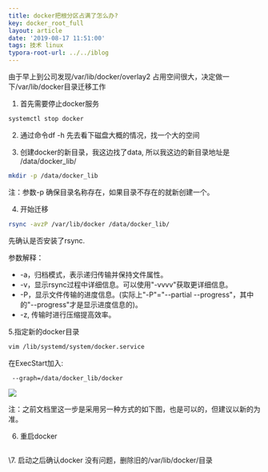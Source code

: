 ```yaml
---
title: docker把根分区占满了怎么办?
key: docker_root_full
layout: article
date: '2019-08-17 11:51:00'
tags: 技术 linux
typora-root-url: ../../iblog
---
```


由于早上到公司发现/var/lib/docker/overlay2 占用空间很大，决定做一下/var/lib/docker目录迁移工作

1. 首先需要停止docker服务

```bash
systemctl stop docker
```

2. 通过命令df -h 先去看下磁盘大概的情况，找一个大的空间

3. 创建docker的新目录，我这边找了data, 所以我这边的新目录地址是 /data/docker_lib/

```bash
mkdir -p /data/docker_lib
```

注：参数-p 确保目录名称存在，如果目录不存在的就新创建一个。

4. 开始迁移

```bash
rsync -avzP /var/lib/docker /data/docker_lib/
```

先确认是否安装了rsync.

参数解释：

- -a，归档模式，表示递归传输并保持文件属性。
- -v，显示rsync过程中详细信息。可以使用"-vvvv"获取更详细信息。
- -P，显示文件传输的进度信息。(实际上"-P"="--partial --progress"，其中的"--progress"才是显示进度信息的)。
- -z,   传输时进行压缩提高效率。

5.指定新的docker目录

```bash
vim /lib/systemd/system/docker.service
```

在ExecStart加入:  

```
 --graph=/data/docker_lib/docker
```

![](http://img.azhangbaobao.cn/img/20190817172706.png)

注：之前文档里这一步是采用另一种方式的如下图，也是可以的，但建议以新的为准。

6. 重启docker

```

```

\7. 启动之后确认docker 没有问题，删除旧的/var/lib/docker/目录